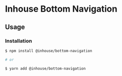 # Inhouse Bottom Navigation

## Usage

### Installation

```bash
$ npm install @inhouse/bottom-navigation

# or

$ yarn add @inhouse/bottom-navigation
```
